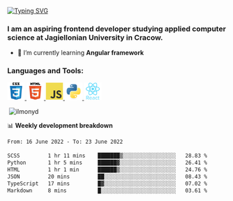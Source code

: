 [![Typing SVG](https://readme-typing-svg.herokuapp.com?color=%23e07a5f&size=40&center=false&vCenter=true&multiline=true&width=900&height=70&lines=Hi%2C+my+name+is+Oleg)](https://git.io/typing-svg)

<h3>
  I am an aspiring frontend developer studying applied computer science at Jagiellonian University in Cracow.</h3>

- 🌱 I’m currently learning **Angular framework**

<p align="left">
</p>


<h3 align="left">Languages and Tools:</h3>
<p align="left"> <a href="https://www.w3schools.com/css/" target="_blank" rel="noreferrer"> <img src="https://raw.githubusercontent.com/devicons/devicon/master/icons/css3/css3-original-wordmark.svg" alt="css3" width="40" height="40"/> </a> <a href="https://www.w3.org/html/" target="_blank" rel="noreferrer"> <img src="https://raw.githubusercontent.com/devicons/devicon/master/icons/html5/html5-original-wordmark.svg" alt="html5" width="40" height="40"/> </a> <a href="https://developer.mozilla.org/en-US/docs/Web/JavaScript" target="_blank" rel="noreferrer"> <img src="https://raw.githubusercontent.com/devicons/devicon/master/icons/javascript/javascript-original.svg" alt="javascript" width="40" height="40"/> </a> <a href="https://www.python.org" target="_blank" rel="noreferrer"> <img src="https://raw.githubusercontent.com/devicons/devicon/master/icons/python/python-original.svg" alt="python" width="40" height="40"/> </a> <a href="https://reactjs.org/" target="_blank" rel="noreferrer"> <img src="https://raw.githubusercontent.com/devicons/devicon/master/icons/react/react-original-wordmark.svg" alt="react" width="40" height="40"/> </a> </p>

<p>&nbsp;<img align="center" src="https://github-readme-stats.vercel.app/api?username=ilmonyd&show_icons=true&theme=calm&locale=en" alt="ilmonyd" /></p>


📊 **Weekly development breakdown**
<!--START_SECTION:waka-->

```text
From: 16 June 2022 - To: 23 June 2022

SCSS         1 hr 11 mins    ███████▒░░░░░░░░░░░░░░░░░   28.83 %
Python       1 hr 5 mins     ██████▓░░░░░░░░░░░░░░░░░░   26.41 %
HTML         1 hr 1 min      ██████▒░░░░░░░░░░░░░░░░░░   24.76 %
JSON         20 mins         ██░░░░░░░░░░░░░░░░░░░░░░░   08.43 %
TypeScript   17 mins         █▓░░░░░░░░░░░░░░░░░░░░░░░   07.02 %
Markdown     8 mins          █░░░░░░░░░░░░░░░░░░░░░░░░   03.61 %
```

<!--END_SECTION:waka-->
